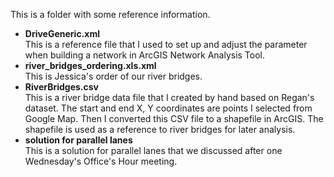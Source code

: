This is a folder with some reference information.
- **DriveGeneric.xml**<br>
This is a reference file that I used to set up and adjust the parameter when building a network in ArcGIS Network Analysis Tool.
- **river_bridges_ordering.xls.xml**<br>
This is Jessica's order of our river bridges.
- **RiverBridges.csv**<br>
This is a river bridge data file that I created by hand based on Regan's dataset. The start and end X, Y coordinates are points I selected from Google Map. Then I converted this CSV file to a shapefile in ArcGIS. The shapefile is used as a reference to river bridges for later analysis. 
- **solution for parallel lanes**<br>
This is a solution for parallel lanes that we discussed after one Wednesday's Office's Hour meeting.